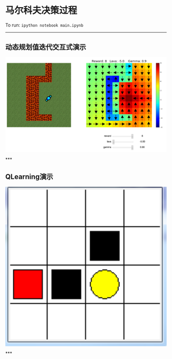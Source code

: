 # 马尔科夫决策过程
To run: `ipython notebook main.ipynb`

***

## 动态规划值迭代交互式演示

<p align="center">
  <img src="examples/interactive.png" align="center" width="800">
</p>
***

## QLearning演示

<p align="center">
  <img src="examples/MazeRuning.png" align="center" width="800">
</p>
***